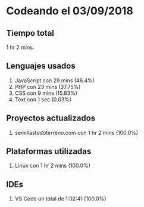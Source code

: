 # Codeando el 03/09/2018

## Tiempo total
1 hr 2 mins.

## Lenguajes usados
1. JavaScript con 29 mins (46.4%)
1. PHP con 23 mins (37.75%)
1. CSS con 9 mins (15.83%)
1. Text con 1 sec (0.03%)

## Proyectos actualizados
1. semillastodoterreno.com con 1 hr 2 mins (100.0%)

## Plataformas utilizadas
1. Linux con 1 hr 2 mins (100.0%)

## IDEs
1. VS Code un total de 1:02:41 (100.0%)
